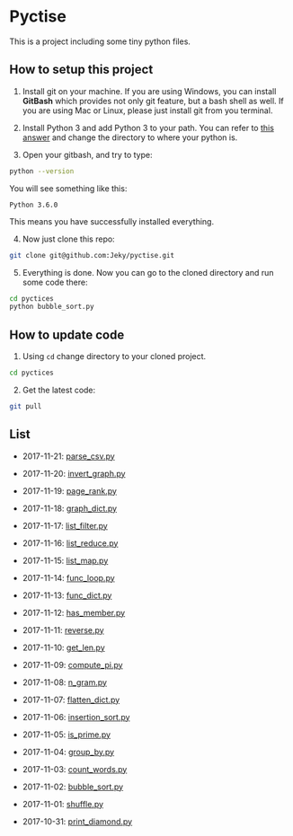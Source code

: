 # Pyctise
This is a project including some tiny python files.

## How to setup this project

1. Install git on your machine. If you are using Windows, you can install **GitBash** which provides not only git feature, but a bash shell as well. If you are using Mac or Linux, please just install git from you terminal.

2. Install Python 3 and add Python 3 to your path. You can refer to [this answer](https://superuser.com/questions/143119/how-to-add-python-to-the-windows-path) and change the directory to where your python is.

3. Open your gitbash, and try to type:

```Bash
python --version
```

You will see something like this: 
```
Python 3.6.0
```

This means you have successfully installed everything.

4. Now just clone this repo: 

```Bash
git clone git@github.com:Jeky/pyctise.git
```

5. Everything is done. Now you can go to the cloned directory and run some code there:

```Bash
cd pyctices
python bubble_sort.py
```

## How to update code

1. Using `cd` change directory to your cloned project.

```Bash
cd pyctices
```

2. Get the latest code:

```Bash
git pull
```


## List

* 2017-11-21: [parse_csv.py](parse_csv.py)

* 2017-11-20: [invert_graph.py](invert_graph.py)

* 2017-11-19: [page_rank.py](page_rank.py)

* 2017-11-18: [graph_dict.py](graph_dict.py)

* 2017-11-17: [list_filter.py](list_filter.py)

* 2017-11-16: [list_reduce.py](list_reduce.py)

* 2017-11-15: [list_map.py](list_map.py)

* 2017-11-14: [func_loop.py](func_loop.py)

* 2017-11-13: [func_dict.py](func_dict.py)

* 2017-11-12: [has_member.py](has_member.py)

* 2017-11-11: [reverse.py](reverse.py)

* 2017-11-10: [get_len.py](get_len.py)

* 2017-11-09: [compute_pi.py](compute_pi.py)

* 2017-11-08: [n_gram.py](n_gram.py)

* 2017-11-07: [flatten_dict.py](flatten_dict.py)

* 2017-11-06: [insertion_sort.py](insertion_sort.py)

* 2017-11-05: [is_prime.py](is_prime.py)

* 2017-11-04: [group_by.py](group_by.py)

* 2017-11-03: [count_words.py](count_words.py)

* 2017-11-02: [bubble_sort.py](bubble_sort.py)

* 2017-11-01: [shuffle.py](shuffle.py)

* 2017-10-31: [print_diamond.py](print_diamond.py)